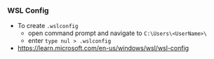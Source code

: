 ### WSL Config

- To create `.wslconfig` 
  - open command prompt and navigate to `C:\Users\<UserName>\`
  - enter `type nul > .wslconfig`
- https://learn.microsoft.com/en-us/windows/wsl/wsl-config

